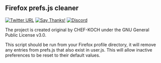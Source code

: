 ## Firefox prefs.js cleaner

[![Twitter URL](https://img.shields.io/twitter/url/https/twitter.com/fold_left.svg?style=social&label=Follow%20%40CHEF-KOCH)](https://twitter.com/FZeven)
[![Say Thanks!](https://img.shields.io/badge/Say%20Thanks-!-1EAEDB.svg)](https://saythanks.io/to/CHEF-KOCH)
[![Discord](https://discordapp.com/api/guilds/204394292519632897/widget.png)](https://discord.me/NVinside)

The project is created original by CHEF-KOCH under the GNU General Public License v3.0.


This script should be run from your Firefox profile directory, it will remove any entries from prefs.js that also exist in user.js. This will allow inactive preferences to be reset to their default values.
